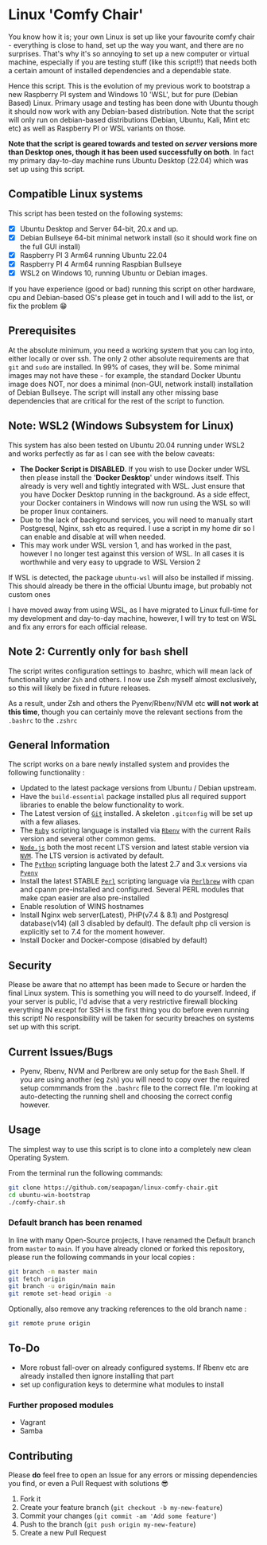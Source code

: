 # Linux 'Comfy Chair'

You know how it is; your own Linux is set up like your favourite comfy chair -
everything is close to hand, set up the way you want, and there are no
surprises. That's why it's so annoying to set up a new computer or virtual
machine, especially if you are testing stuff (like this script!!) that needs
both a certain amount of installed dependencies and a dependable state.

Hence this script. This is the evolution of my previous work to bootstrap a new
Raspberry PI system and Windows 10 'WSL', but for pure (Debian Based) Linux.
Primary usage and testing has been done with Ubuntu though it should now work
with any Debian-based distribution. Note that the script will only run on
debian-based distributions (Debian, Ubuntu, Kali, Mint etc etc) as well as
Raspberry PI or WSL variants on those.

**Note that the script is geared towards and tested on _server_ versions more
than Desktop ones, though it has been used successfully on both**. In fact my
primary day-to-day machine runs Ubuntu Desktop (22.04) which was set up using
this script.

## Compatible Linux systems

This script has been tested on the following systems:

- [x] Ubuntu Desktop and Server 64-bit, 20.x and up.
- [x] Debian Bullseye 64-bit minimal network install (so it should work fine on
  the full GUI install)
- [x] Raspberry PI 3 Arm64 running Ubuntu 22.04
- [x] Raspberry PI 4 Arm64 running Raspbian Bullseye
- [x] WSL2 on Windows 10, running Ubuntu or Debian images.

If you have experience (good or bad) running this script on other hardware, cpu
and Debian-based OS's please get in touch and I will add to the list, or fix the
problem 😁

## Prerequisites

At the absolute minimum, you need a working system that you can log into, either
locally or over ssh. The only 2 other absolute requirements are that `git` and
`sudo` are installed. In 99% of cases, they will be. Some minimal images may not
have these - for example, the standard Docker Ubuntu image does NOT, nor does a
minimal (non-GUI, network install) installation of Debian Bullseye. The script
will install any other missing base dependencies that are critical for the rest
of the script to function.

## Note: WSL2 (Windows Subsystem for Linux)

This system has also been tested on Ubuntu 20.04 running under WSL2 and works
perfectly as far as I can see with the below caveats:

- **The Docker Script is DISABLED**. If you wish to use Docker under WSL then
  please install the '**Docker Desktop**' under windows itself. This already is
  very well and tightly integrated with WSL. Just ensure that you have Docker
  Desktop running in the background. As a side effect, your Docker containers in
  Windows will now run using the WSL so will be proper linux containers.
- Due to the lack of background services, you will need to manually start
  Postgresql, Nginx, ssh etc as required. I use a script in my home dir so I can
  enable and disable at will when needed.
- This may work under WSL version 1, and has worked in the past, however I no
  longer test against this version of WSL. In all cases it is worthwhile and
  very easy to upgrade to WSL Version 2

If WSL is detected, the package `ubuntu-wsl` will also be installed if missing.
This should already be there in the official Ubuntu image, but probably not
custom ones

I have moved away from using WSL, as I have migrated to Linux full-time for my
development and day-to-day machine, however, I will try to test on WSL and fix
any errors for each official release.

## Note 2: Currently only for `bash` shell

The script writes configuration settings to .bashrc, which will mean lack of
functionality under `Zsh` and others. I now use Zsh myself almost exclusively,
so this will likely be fixed in future releases.

As a result, under Zsh and others the Pyenv/Rbenv/NVM etc **will not work at
this time**, though you can certainly move the relevant sections from the
`.bashrc` to the `.zshrc`

## General Information

The script works on a bare newly installed system and provides the following
functionality :

- Updated to the latest package versions from Ubuntu / Debian upstream.
- Have the `build-essential` package installed plus all required support
  libraries to enable the below functionality to work.
- The Latest version of [`Git`][git] installed. A skeleton `.gitconfig` will be
  set up with a few aliases.
- The [`Ruby`][ruby] scripting language is installed via [`Rbenv`][rbenv] with
  the current Rails version and several other common gems.
- [`Node.js`][node] both the most recent LTS version and latest stable version
  via [`NVM`][nvm]. The LTS version is activated by default.
- The [`Python`][python] scripting language both the latest 2.7 and 3.x versions
  via [`Pyenv`][pyenv]
- Install the latest STABLE [`Perl`][perl] scripting language via
  [`Perlbrew`][perlbrew] with cpan and cpanm pre-installed and configured.
  Several PERL modules that make cpan easier are also pre-installed
- Enable resolution of WINS hostnames
- Install Nginx web server(Latest), PHP(v7.4 & 8.1) and Postgresql database(v14)
  (all 3 disabled by default). The default php cli version is explicitly set to
  7.4 for the moment however.
- Install Docker and Docker-compose (disabled by default)

## Security

Please be aware that no attempt has been made to Secure or harden the final
Linux system. This is something you will need to do yourself. Indeed, if your
server is public, I'd advise that a very restrictive firewall blocking
everything IN except for SSH is the first thing you do before even running this
script! No responsibility will be taken for security breaches on systems set up
with this script.

## Current Issues/Bugs

- Pyenv, Rbenv, NVM and Perlbrew are only setup for the `Bash` Shell. If you are
  using another (eg `Zsh`) you will need to copy over the required setup commmands
  from the `.bashrc` file to the correct file. I'm looking at auto-detecting the
  running shell and choosing the correct config however.

## Usage

The simplest way to use this script is to clone into a completely new clean
Operating System.

From the terminal run the following commands:

```bash
git clone https://github.com/seapagan/linux-comfy-chair.git
cd ubuntu-win-bootstrap
./comfy-chair.sh
```

### Default branch has been renamed

In line with many Open-Source projects, I have renamed the Default branch from
`master` to `main`. If you have already cloned or forked this repository, please
run the following commands in your local copies :

```bash
git branch -m master main
git fetch origin
git branch -u origin/main main
git remote set-head origin -a
```

Optionally, also remove any tracking references to the old branch name :

```bash
git remote prune origin
```

## To-Do

- More robust fall-over on already configured systems. If Rbenv etc are already
  installed then ignore installing that part
- set up configuration keys to determine what modules to install

### Further proposed modules

- Vagrant
- Samba

## Contributing

Please **do** feel free to open an Issue for any errors or missing dependencies
you find, or even a Pull Request with solutions 😎

1. Fork it
2. Create your feature branch (`git checkout -b my-new-feature`)
3. Commit your changes (`git commit -am 'Add some feature'`)
4. Push to the branch (`git push origin my-new-feature`)
5. Create a new Pull Request

[git]: https://git-scm.com
[ruby]: https://www.ruby-lang.org
[rbenv]: https://github.com/rbenv/rbenv
[node]: https://nodejs.org
[nvm]: https://github.com/creationix/nvm
[python]: https://www.python.org/
[pyenv]: https://github.com/pyenv/pyenv
[perl]: https://www.perl.org/
[perlbrew]: https://perlbrew.pl/
